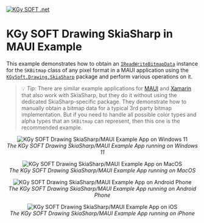 ﻿[![KGy SOFT .net](https://user-images.githubusercontent.com/27336165/124292367-c93f3d00-db55-11eb-8003-6d943ee7d7fa.png)](https://kgysoft.net)

# KGy SOFT Drawing SkiaSharp in MAUI Example

This example demonstrates how to obtain an [`IReadWriteBitmapData`](https://docs.kgysoft.net/drawing/html/T_KGySoft_Drawing_Imaging_IReadWriteBitmapData.htm) instance for the `SKBitmap` class of any pixel format in a MAUI application using the [`KGySoft.Drawing.SkiaSharp`](https://www.nuget.org/packages/KGySoft.Drawing.SkiaSharp) package and perform various operations on it.

> 💡 _Tip:_ There are similar example applications for [MAUI](../Maui) and [Xamarin](../Xamarin) that also work with SkiaSharp, but they do it without using the dedicated SkiaSharp-specific package. They demonstrate how to manually obtain a bitmap data for a typical 3rd party bitmap implementation. But if you need to handle all possible color types and alpha types that an `SKBitmap` can represent, then this one is the recommended example.

<p align="center">
  <img alt="KGy SOFT Drawing SkiaSharp/MAUI Example App on Windows 11" src="https://user-images.githubusercontent.com/27336165/237056772-3cf78d62-3487-4af0-9cbd-46ac9df26ded.png"/>
  <br/><em>The KGy SOFT Drawing SkiaSharp/MAUI Example App running on Windows 11</em>
</p>

<p align="center">
  <img alt="KGy SOFT Drawing SkiaSharp/MAUI Example App on MacOS" src="https://user-images.githubusercontent.com/27336165/237056993-601c21a1-6609-47e4-80f0-d538f73a6499.png"/>
  <br/><em>The KGy SOFT Drawing SkiaSharp/MAUI Example App running on MacOS</em>
</p>

<p align="center">
  <img alt="KGy SOFT Drawing SkiaSharp/MAUI Example App on Android Phone" src="https://user-images.githubusercontent.com/27336165/237057266-49158fa3-090e-488d-9e20-4b96d28462bf.png"/>
  <br/><em>The KGy SOFT Drawing SkiaSharp/MAUI Example App running on Android Phone</em>
</p>

<p align="center">
  <img alt="KGy SOFT Drawing SkiaSharp/MAUI Example App on iOS" src="https://github.com/koszeggy/KGySoft.Drawing/assets/27336165/2d7931e1-cd3f-46f6-8c3b-0fe8b6cc2b70"/>
  <br/><em>The KGy SOFT Drawing SkiaSharp/MAUI Example App running on iPhone</em>
</p>

